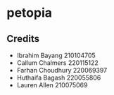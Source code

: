 # petopia

## Credits
- Ibrahim Bayang 210104705
- Callum Chalmers 220115122
- Farhan Choudhury 220069397
- Huthaifa Bagash 220055806
- Lauren Allen 210075069